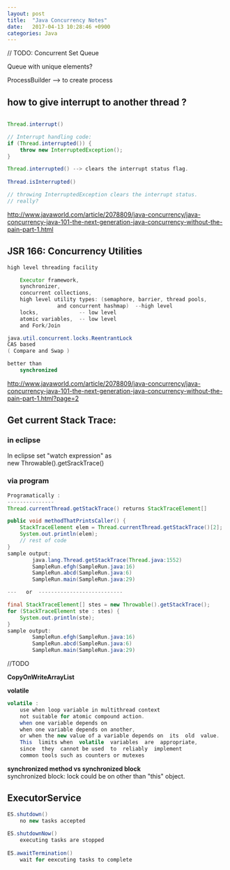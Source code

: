 ```yaml
---
layout: post
title:  "Java Concurrency Notes"
date:   2017-04-13 10:28:46 +0900
categories: Java
---
```


// TODO:
Concurrent Set Queue

Queue with unique elements?


	
ProcessBuilder	--> to create process



## how to give interrupt to another thread ?
```java

Thread.interrupt()

// Interrupt handling code:
if (Thread.interrupted()) {
    throw new InterruptedException();
}

Thread.interrupted() --> clears the interrupt status flag.
	
Thread.isInterrupted()

// throwing InterruptedException clears the interrupt status. 
// really?
```

http://www.javaworld.com/article/2078809/java-concurrency/java-concurrency-java-101-the-next-generation-java-concurrency-without-the-pain-part-1.html

## JSR 166: Concurrency Utilities
```java
high level threading facility

    Executor framework, 
    synchronizer, 
    concurrent collections, 
    high level utility types: (semaphore, barrier, thread pools, 
                and concurrent hashmap)  --high level
    locks, 			   -- low level
    atomic variables,  -- low level
    and Fork/Join

java.util.concurrent.locks.ReentrantLock 
CAS based
( Compare and Swap )

better than 
    synchronized
```
	
http://www.javaworld.com/article/2078809/java-concurrency/java-concurrency-java-101-the-next-generation-java-concurrency-without-the-pain-part-1.html?page=2

## Get current Stack Trace:

### **in eclipse**
In eclipse set "watch expression" as  
	new Throwable().getSrackTrace()
### **via program**
```java
Programatically :
---------------
Thread.currentThread.getStackTrace() returns StackTraceElement[]

public void methodThatPrintsCaller() {
    StackTraceElement elem = Thread.currentThread.getStackTrace()[2];
    System.out.println(elem);
    // rest of code
}
sample output:
        java.lang.Thread.getStackTrace(Thread.java:1552)
        SampleRun.efgh(SampleRun.java:16)
        SampleRun.abcd(SampleRun.java:6)
        SampleRun.main(SampleRun.java:29)

---   or  ---------------------------		

final StackTraceElement[] stes = new Throwable().getStackTrace();
for (StackTraceElement ste : stes) {
    System.out.println(ste);
}
sample output:
        SampleRun.efgh(SampleRun.java:16)
        SampleRun.abcd(SampleRun.java:6)
        SampleRun.main(SampleRun.java:29)

```

//TODO  

**CopyOnWriteArrayList**

**volatile**
```java
volatile :
	use when loop variable in multithread context
	not suitable for atomic compound action.
	when one variable depends on  
	when one variable depends on another, 
	or when the new value of a variable depends on  its  old  value.  
	This  limits when  volatile  variables  are  appropriate,  
	since  they  cannot be used  to  reliably  implement 
	common tools such as counters or mutexes
```	
**synchronized method vs synchronized block**  
	synchronized block: lock could be on other than "this" object.
	
## ExecutorService    
```java
ES.shutdown()
	no new tasks accepted
	
ES.shutdownNow()
	executing tasks are stopped
	
ES.awaitTermination() 
	wait for eexcuting tasks to complete
```
